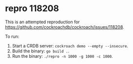 # repro 118208

This is an attempted reproduction for
https://github.com/cockroachdb/cockroach/issues/118208.

To run:
1. Start a CRDB server: `cockroach demo --empty --insecure`.
1. Build the binary: `go build .`.
1. Run the binary: `./repro -n 1000 -g 1000 -c 1000`.
